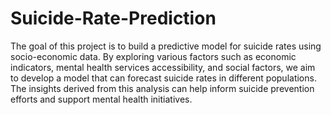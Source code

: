# Suicide-Rate-Prediction

 The goal of this project is to build a predictive model for suicide rates using socio-economic data. By exploring various factors such as economic indicators, mental health services accessibility, and social factors, we aim to develop a model that can forecast suicide rates in different populations. The insights derived from this analysis can help inform suicide prevention efforts and support mental health initiatives.

